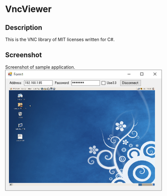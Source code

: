 # VncViewer
## Description
This is the VNC library of MIT licenses written for C#.

## Screenshot
Screenshot of sample application.
![Screenshot](screenshot.png)
